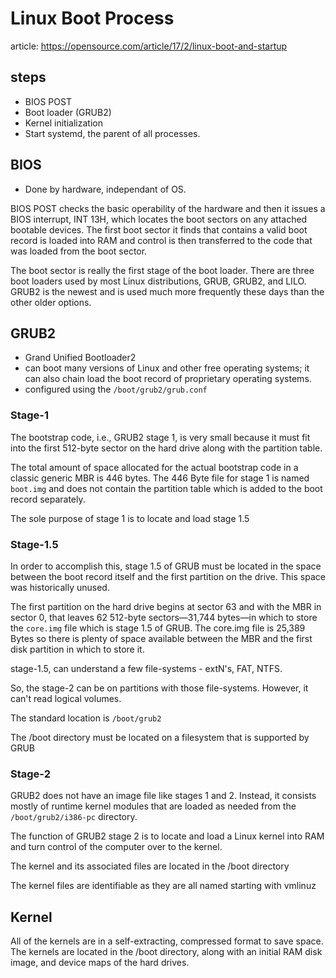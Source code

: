 # Linux Boot Process

article: https://opensource.com/article/17/2/linux-boot-and-startup

## steps

* BIOS POST
* Boot loader (GRUB2)
* Kernel initialization
* Start systemd, the parent of all processes.

## BIOS

* Done by hardware, independant of OS.

BIOS POST checks the basic operability of the hardware and then it issues a
BIOS interrupt, INT 13H, which locates the boot sectors on any attached
bootable devices. The first boot sector it finds that contains a valid boot
record is loaded into RAM and control is then transferred to the code that was
loaded from the boot sector.

The boot sector is really the first stage of the boot loader. There are three
boot loaders used by most Linux distributions, GRUB, GRUB2, and LILO. GRUB2 is
the newest and is used much more frequently these days than the other older
options.

## GRUB2

* Grand Unified Bootloader2
* can boot many versions of Linux and other free operating systems; it can also
  chain load the boot record of proprietary operating systems.
* configured using the `/boot/grub2/grub.conf`

### Stage-1

The bootstrap code, i.e., GRUB2 stage 1, is very small because it must fit
into the first 512-byte sector on the hard drive along with the partition
table.

The total amount of space allocated for the actual bootstrap code in a classic
generic MBR is 446 bytes. The 446 Byte file for stage 1 is named `boot.img` and
does not contain the partition table which is added to the boot record
separately.

The sole purpose of stage 1 is to locate and load stage 1.5

### Stage-1.5

In order to accomplish this, stage 1.5 of GRUB must be located in the space
between the boot record itself and the first partition on the drive.
This space was historically unused.

The first partition on the hard drive begins at sector 63 and with the MBR in
sector 0, that leaves 62 512-byte sectors—31,744 bytes—in which to store the
`core.img` file which is stage 1.5 of GRUB. The core.img file is 25,389 Bytes so
there is plenty of space available between the MBR and the first disk partition
in which to store it.

stage-1.5, can understand a few file-systems - extN's, FAT, NTFS.

So, the stage-2 can be on partitions with those file-systems. However, it can't
read logical volumes.

The standard location is `/boot/grub2`

The /boot directory must be located on a filesystem that is supported by GRUB

### Stage-2

GRUB2 does not have an image file like stages 1 and 2. Instead, it consists
mostly of runtime kernel modules that are loaded as needed from the
`/boot/grub2/i386-pc` directory.

The function of GRUB2 stage 2 is to locate and load a Linux kernel into RAM and
turn control of the computer over to the kernel.

The kernel and its associated files are located in the /boot directory

The kernel files are identifiable as they are all named starting with vmlinuz

## Kernel

All of the kernels are in a self-extracting, compressed format to save space.
The kernels are located in the /boot directory, along with an initial RAM disk
image, and device maps of the hard drives.



